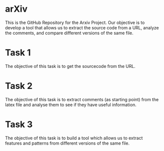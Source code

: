 # arXiv
This is the GitHub Repository for the Arxiv Project.
Our objective is to develop a tool that allows us to extract the source code from a URL, analyze the comments, and compare different versions of the same file.
# Task 1
The objective of this task is to get the sourcecode from the URL.
# Task 2
The objective of this task is to extract comments (as starting point) from the latex file and analyse them to see if they have useful information.
# Task 3
The objective of this task is to build a tool which allows us to extract features and patterns from different versions of the same file.
